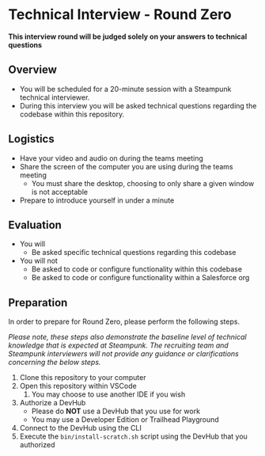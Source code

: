 # Technical Interview - Round Zero

**This interview round will be judged solely on your answers to technical questions**

## Overview

- You will be scheduled for a 20-minute session with a Steampunk technical interviewer.
- During this interview you will be asked technical questions regarding the codebase within this repository.

## Logistics

- Have your video and audio on during the teams meeting
- Share the screen of the computer you are using during the teams meeting
  - You must share the desktop, choosing to only share a given window is not acceptable
- Prepare to introduce yourself in under a minute

## Evaluation

- You will
    - Be asked specific technical questions regarding this codebase
- You will not
    - Be asked to code or configure functionality within this codebase
    - Be asked to code or configure functionality within a Salesforce org

## Preparation

In order to prepare for Round Zero, please perform the following steps.

_Please note, these steps also demonstrate the baseline level of technical knowledge that is expected at Steampunk. The recruiting team and Steampunk interviewers will not provide any guidance or clarifications concerning the below steps._

1. Clone this repository to your computer
2. Open this repository within VSCode
   1. You may choose to use another IDE if you wish
3. Authorize a DevHub
   - Please do **NOT** use a DevHub that you use for work
   - You may use a Developer Edition or Trailhead Playground
5. Connect to the DevHub using the CLI
6. Execute the `bin/install-scratch.sh` script using the DevHub that you authorized
